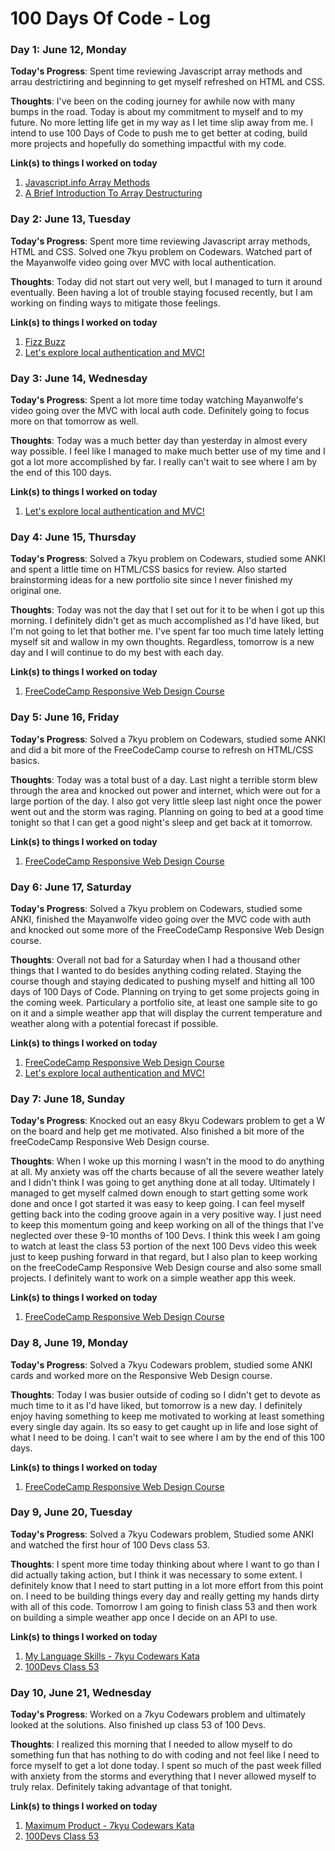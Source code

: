 # 100 Days Of Code - Log

### Day 1: June 12, Monday

**Today's Progress**:
Spent time reviewing Javascript array methods and arrau destrictiring and beginning to get myself refreshed on HTML and CSS.

**Thoughts**: 
I've been on the coding journey for awhile now with many bumps in the road. Today is about my commitment to myself and to my future. No more letting life get in my way as I let time slip away from me. I intend to use 100 Days of Code to push me to get better at coding, build more projects and hopefully do something impactful with my code.

**Link(s) to things I worked on today**
1. [Javascript.info Array Methods](https://javascript.info/array-methods)
2. [A Brief Introduction To Array Destructuring](https://www.freecodecamp.org/news/array-destructuring-in-es6-30e398f21d10/)


### Day 2: June 13, Tuesday

**Today's Progress**: Spent more time reviewing Javascript array methods, HTML and CSS. Solved one 7kyu problem on Codewars. Watched part of the Mayanwolfe video going over MVC with local authentication.

**Thoughts**: Today did not start out very well, but I managed to turn it around eventually. Been having a lot of trouble staying focused recently, but I am working on finding ways to mitigate those feelings.


**Link(s) to things I worked on today**
1. [Fizz Buzz](https://www.codewars.com/kata/5300901726d12b80e8000498)
2. [Let's explore local authentication and MVC!](https://www.youtube.com/watch?v=jo5GTErVBQU)


### Day 3: June 14, Wednesday

**Today's Progress**: Spent a lot more time today watching Mayanwolfe's video going over the MVC with local auth code. Definitely going to focus more on that tomorrow as well.

**Thoughts**: Today was a much better day than yesterday in almost every way possible. I feel like I managed to make much better use of my time and I got a lot more accomplished by far. I really can't wait to see where I am by the end of this 100 days. 


**Link(s) to things I worked on today**
1. [Let's explore local authentication and MVC!](https://www.youtube.com/watch?v=jo5GTErVBQU)


### Day 4: June 15, Thursday

**Today's Progress**: Solved a 7kyu problem on Codewars, studied some ANKI and spent a little time on HTML/CSS basics for review. Also started brainstorming ideas for a new portfolio site since I never finished my original one.

**Thoughts**: Today was not the day that I set out for it to be when I got up this morning. I definitely didn't get as much accomplished as I'd have liked, but I'm not going to let that bother me. I've spent far too much time lately letting myself sit and wallow in my own thoughts. Regardless, tomorrow is a new day and I will continue to do my best with each day.


**Link(s) to things I worked on today**
1. [FreeCodeCamp Responsive Web Design Course](https://www.freecodecamp.org/learn/2022/responsive-web-design)


### Day 5: June 16, Friday

**Today's Progress**: Solved a 7kyu problem on Codewars, studied some ANKI and did a bit more of the FreeCodeCamp course to refresh on HTML/CSS basics.

**Thoughts**: Today was a total bust of a day. Last night a terrible storm blew through the area and knocked out power and internet, which were out for a large portion of the day. I also got very little sleep last night once the power went out and the storm was raging. Planning on going to bed at a good time tonight so that I can get a good night's sleep and get back at it tomorrow. 


**Link(s) to things I worked on today**
1. [FreeCodeCamp Responsive Web Design Course](https://www.freecodecamp.org/learn/2022/responsive-web-design)


### Day 6: June 17, Saturday

**Today's Progress**: Solved a 7kyu problem on Codewars, studied some ANKI, finished the Mayanwolfe video going over the MVC code with auth and knocked out some more of the FreeCodeCamp Responsive Web Design course.

**Thoughts**: Overall not bad for a Saturday when I had a thousand other things that I wanted to do besides anything coding related. Staying the course though and staying dedicated to pushing myself and hitting all 100 days of 100 Days of Code. Planning on trying to get some projects going in the coming week. Particulary a portfolio site, at least one sample site to go on it and a simple weather app that will display the current temperature and weather along with a potential forecast if possible.


**Link(s) to things I worked on today**
1. [FreeCodeCamp Responsive Web Design Course](https://www.freecodecamp.org/learn/2022/responsive-web-design)
2. [Let's explore local authentication and MVC!](https://www.youtube.com/watch?v=jo5GTErVBQU)


### Day 7: June 18, Sunday

**Today's Progress**: Knocked out an easy 8kyu Codewars problem to get a W on the board and help get me motivated. Also finished a bit more of the freeCodeCamp Responsive Web Design course.

**Thoughts**: When I woke up this morning I wasn't in the mood to do anything at all. My anxiety was off the charts because of all the severe weather lately and I didn't think I was going to get anything done at all today. Ultimately I managed to get myself calmed down enough to start getting some work done and once I got started it was easy to keep going. I can feel myself getting back into the coding groove again in a very positive way. I just need to keep this momentum going and keep working on all of the things that I've neglected over these 9-10 months of 100 Devs. I think this week I am going to watch at least the class 53 portion of the next 100 Devs video this week just to keep pushing forward in that regard, but I also plan to keep working on the freeCodeCamp Responsive Web Design course and also some small projects. I definitely want to work on a simple weather app this week.


**Link(s) to things I worked on today**
1. [FreeCodeCamp Responsive Web Design Course](https://www.freecodecamp.org/learn/2022/responsive-web-design)


### Day 8, June 19, Monday

**Today's Progress**: Solved a 7kyu Codewars problem, studied some ANKI cards and worked more on the Responsive Web Design course.

**Thoughts**: Today I was busier outside of coding so I didn't get to devote as much time to it as I'd have liked, but tomorrow is a new day. I definitely enjoy having something to keep me motivated to working at least something every single day again. Its so easy to get caught up in life and lose sight of what I need to be doing. I can't wait to see where I am by the end of this 100 days. 


**Link(s) to things I worked on today**
1. [FreeCodeCamp Responsive Web Design Course](https://www.freecodecamp.org/learn/2022/responsive-web-design)


### Day 9, June 20, Tuesday

**Today's Progress**: Solved a 7kyu Codewars problem, Studied some ANKI and watched the first hour of 100 Devs class 53.

**Thoughts**: I spent more time today thinking about where I want to go than I did actually taking action, but I think it was necessary to some extent. I definitely know that I need to start putting in a lot more effort from this point on. I need to be building things every day and really getting my hands dirty with all of this code. Tomorrow I am going to finish class 53 and then work on building a simple weather app once I decide on an API to use. 

**Link(s) to things I worked on today**
1. [My Language Skills - 7kyu Codewars Kata](https://www.codewars.com/kata/5b16490986b6d336c900007d)
2. [100Devs Class 53](https://www.youtube.com/watch?v=xsKGlEemTAo)


### Day 10, June 21, Wednesday

**Today's Progress**: Worked on a 7kyu Codewars problem and ultimately looked at the solutions. Also finished up class 53 of 100 Devs.

**Thoughts**: I realized this morning that I needed to allow myself to do something fun that has nothing to do with coding and not feel like I need to force myself to get a lot done today. I spent so much of the past week filled with anxiety from the storms and everything that I never allowed myself to truly relax. Definitely taking advantage of that tonight.

**Link(s) to things I worked on today**
1. [Maximum Product - 7kyu Codewars Kata](https://www.codewars.com/kata/5a4138acf28b82aa43000117)
2. [100Devs Class 53](https://www.youtube.com/watch?v=xsKGlEemTAo)
